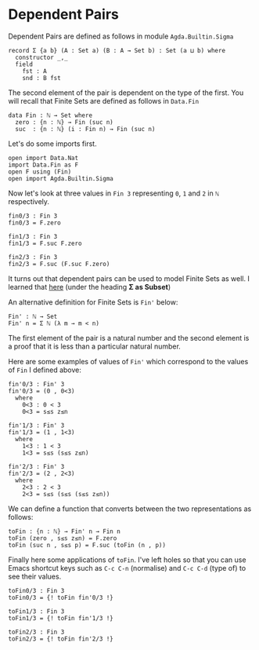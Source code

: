 <!-- -*-agda2-*- -->
# Dependent Pairs


Dependent Pairs are defined as follows in module `Agda.Builtin.Sigma`

    record Σ {a b} (A : Set a) (B : A → Set b) : Set (a ⊔ b) where
      constructor _,_
      field
        fst : A
        snd : B fst    

The second element of the pair is dependent on the type of the first.
You will recall that Finite Sets are defined as follows in `Data.Fin`

    data Fin : ℕ → Set where
      zero : {n : ℕ} → Fin (suc n)
      suc  : {n : ℕ} (i : Fin n) → Fin (suc n)

Let's do some imports first.
```
open import Data.Nat
import Data.Fin as F
open F using (Fin)
open import Agda.Builtin.Sigma
```

Now let's look at three values in `Fin 3` representing
`0`, `1` and `2` in `ℕ` respectively.

```
fin0/3 : Fin 3
fin0/3 = F.zero

fin1/3 : Fin 3
fin1/3 = F.suc F.zero

fin2/3 : Fin 3
fin2/3 = F.suc (F.suc F.zero)
```

It turns out that dependent pairs can be used to model
Finite Sets as well. I learned that [here](https://people.inf.elte.hu/divip/AgdaTutorial/Sets.Sigma.html)
(under the heading **Σ as Subset**)

An alternative definition for Finite Sets is `Fin'` below:

```
Fin' : ℕ → Set
Fin' n = Σ ℕ (λ m → m < n)
```

The first element of the pair is a natural number and the second element
is a proof that it is less than a particular natural number.

Here are some examples of values of `Fin'` which correspond to the values of
`Fin` I defined above:

```
fin'0/3 : Fin' 3
fin'0/3 = (0 , 0<3)
  where
    0<3 : 0 < 3
    0<3 = s≤s z≤n

fin'1/3 : Fin' 3
fin'1/3 = (1 , 1<3)
  where
    1<3 : 1 < 3
    1<3 = s≤s (s≤s z≤n)

fin'2/3 : Fin' 3
fin'2/3 = (2 , 2<3)
  where
    2<3 : 2 < 3
    2<3 = s≤s (s≤s (s≤s z≤n))
```

We can define a function that converts between the two representations
as follows:

```
toFin : {n : ℕ} → Fin' n → Fin n
toFin (zero , s≤s z≤n) = F.zero
toFin (suc n , s≤s p) = F.suc (toFin (n , p))
```

Finally here some applications of `toFin`. I've
left holes so that you can use Emacs shortcut keys such
as `C-c C-n` (normalise) and `C-c C-d` (type of) to
see their values.

```
toFin0/3 : Fin 3
toFin0/3 = {! toFin fin'0/3 !}

toFin1/3 : Fin 3
toFin1/3 = {! toFin fin'1/3 !}

toFin2/3 : Fin 3
toFin2/3 = {! toFin fin'2/3 !}
```
